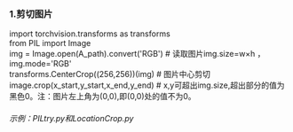 ### 1.剪切图片
import torchvision.transforms as transforms  
from PIL import Image  
img = Image.open(A_path).convert('RGB')  # 读取图片img.size=w×h ，img.mode='RGB'  
transforms.CenterCrop((256,256))(img)  # 图片中心剪切  
image.crop(x_start,y_start,x_end,y_end)  # x,y可超出img.size,超出部分的值为黑色0。注：图片左上角为(0,0),即(0,0)处的值不为0。  
###### 示例：PILtry.py和LocationCrop.py  
